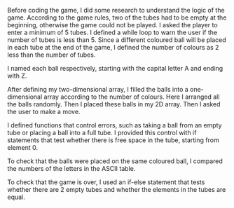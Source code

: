 Before coding the game, I did some research to understand the logic of the game. According to the game rules, two of the tubes had to be empty at the beginning, otherwise the game could not be played. I asked the player to enter a minimum of 5 tubes. I defined a while loop to warn the user if the number of tubes is less than 5. Since a different coloured ball will be placed in each tube at the end of the game, I defined the number of colours as 2 less than the number of tubes.

I named each ball respectively, starting with the capital letter A and ending with Z.

After defining my two-dimensional array, I filled the balls into a one-dimensional array according to the number of colours. Here I arranged all the balls randomly. Then I placed these balls in my 2D array. Then I asked the user to make a move.

I defined functions that control errors, such as taking a ball from an empty tube or placing a ball into a full tube. I provided this control with if statements that test whether there is free space in the tube, starting from element 0.

To check that the balls were placed on the same coloured ball, I compared the numbers of the letters in the ASCII table.

To check that the game is over, I used an if-else statement that tests whether there are 2 empty tubes and whether the elements in the tubes are equal.
